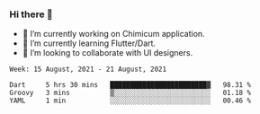 ### Hi there 👋

<!--
**devcat37/devcat37** is a ✨ _special_ ✨ repository because its `README.md` (this file) appears on your GitHub profile.-->


- 🔭 I’m currently working on Chimicum application.
- 🌱 I’m currently learning Flutter/Dart.
- 👯 I’m looking to collaborate with UI designers.
<!-- - 🤔 I’m looking for help with ... -->

<!--START_SECTION:waka-->
```text
Week: 15 August, 2021 - 21 August, 2021

Dart     5 hrs 30 mins   ████████████████████████▓   98.31 % 
Groovy   3 mins          ▒░░░░░░░░░░░░░░░░░░░░░░░░   01.18 % 
YAML     1 min           ░░░░░░░░░░░░░░░░░░░░░░░░░   00.46 % 
```
<!--END_SECTION:waka-->
